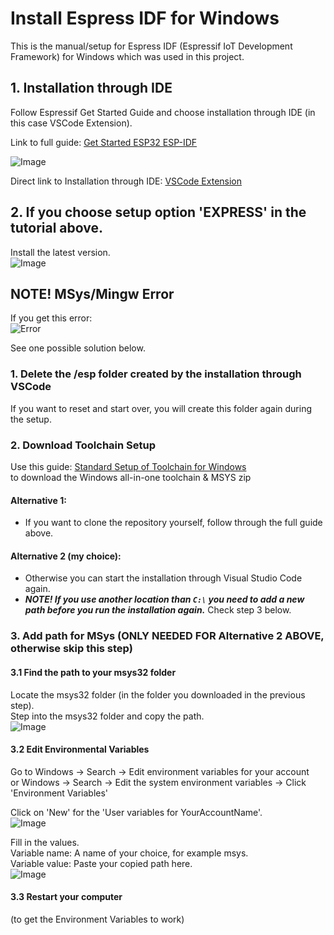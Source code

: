 # Install Espress IDF for Windows
This is the manual/setup for Espress IDF (Espressif IoT Development Framework) for Windows which was used in this project.

## 1. Installation through IDE
Follow Espressif Get Started Guide and choose installation through IDE (in this case VSCode Extension).  

Link to full guide: [Get Started ESP32 ESP-IDF](https://docs.espressif.com/projects/esp-idf/en/latest/esp32/get-started/)  

![Image]()

Direct link to Installation through IDE: [VSCode Extension](https://github.com/espressif/vscode-esp-idf-extension/blob/master/docs/tutorial/install.md)  


## 2. If you choose setup option 'EXPRESS' in the tutorial above.
Install the latest version.  
![Image]()


## NOTE! MSys/Mingw Error
If you get this error:  
![Error]()

See one possible solution below.

### 1. Delete the /esp folder created by the installation through VSCode
If you want to reset and start over, you will create this folder again during the setup.

### 2. Download Toolchain Setup
Use this guide: [Standard Setup of Toolchain for Windows](https://docs.espressif.com/projects/esp-idf/en/v3.1.5/get-started/windows-setup.html)  
to download the Windows all-in-one toolchain & MSYS zip

#### Alternative 1:
- If you want to clone the repository yourself, follow through the full guide above.

#### Alternative 2 (my choice):
- Otherwise you can start the installation through Visual Studio Code again.
- ***NOTE! If you use another location than ``` C:\ ``` you need to add a new path before you run the installation again.*** Check step 3 below.

### 3. Add path for MSys (ONLY NEEDED FOR Alternative 2 ABOVE, otherwise skip this step)

#### 3.1 Find the path to your msys32 folder
Locate the msys32 folder (in the folder you downloaded in the previous step).  
Step into the msys32 folder and copy the path.  
![Image]()

#### 3.2 Edit Environmental Variables
Go to Windows -> Search -> Edit environment variables for your account  
or Windows -> Search -> Edit the system environment variables -> Click 'Environment Variables'

Click on 'New' for the 'User variables for YourAccountName'.   
![Image]()

Fill in the values.  
Variable name: A name of your choice, for example msys.  
Variable value: Paste your copied path here.  
![Image]()

#### 3.3 Restart your computer
(to get the Environment Variables to work)



